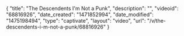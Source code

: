 {
    "title": "The Descendents   I'm Not a Punk",
    "description": "",
    "videoid": "68816926",
    "date_created": "1471852994",
    "date_modified": "1475198494",
    "type": "captivate",
    "layout": "video",
    "url": "\/v\/the-descendents-i-m-not-a-punk\/68816926"
}